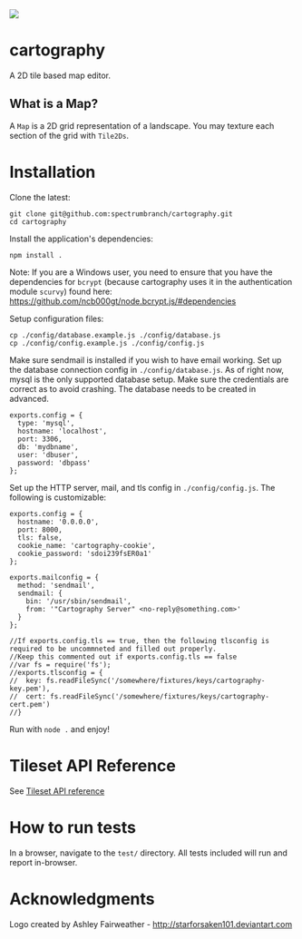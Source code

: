 <img src="https://raw.github.com/spectrumbranch/cartography/master/images/cartography.png" />

cartography
===========

A 2D tile based map editor.

What is a Map?
--------------

A ```Map``` is a 2D grid representation of a landscape. You may texture each section of the grid with ```Tile2Ds```.

Installation
============
Clone the latest:
```
git clone git@github.com:spectrumbranch/cartography.git
cd cartography
```
Install the application's dependencies:
```
npm install .
```

Note: If you are a Windows user, you need to ensure that you have the dependencies for ```bcrypt``` (because cartography uses it in the authentication module ```scurvy```) found here: https://github.com/ncb000gt/node.bcrypt.js/#dependencies

Setup configuration files:
```
cp ./config/database.example.js ./config/database.js
cp ./config/config.example.js ./config/config.js
```

Make sure sendmail is installed if you wish to have email working.
Set up the database connection config in ```./config/database.js```. As of right now, mysql is the only supported database setup. Make sure the credentials are correct as to avoid crashing. The database needs to be created in advanced.
```
exports.config = {
  type: 'mysql',
  hostname: 'localhost',
  port: 3306,
  db: 'mydbname',
  user: 'dbuser',
  password: 'dbpass'
};
```
Set up the HTTP server, mail, and tls config in ```./config/config.js```. The following is customizable:
```
exports.config = {
  hostname: '0.0.0.0',
  port: 8000,
  tls: false,
  cookie_name: 'cartography-cookie',
  cookie_password: 'sdoi239fsER0a1'
};

exports.mailconfig = {
  method: 'sendmail',
  sendmail: {
    bin: '/usr/sbin/sendmail',
	from: '"Cartography Server" <no-reply@something.com>'
  }
};

//If exports.config.tls == true, then the following tlsconfig is required to be uncommneted and filled out properly.
//Keep this commented out if exports.config.tls == false
//var fs = require('fs');
//exports.tlsconfig = {
//  key: fs.readFileSync('/somewhere/fixtures/keys/cartography-key.pem'),
//  cert: fs.readFileSync('/somewhere/fixtures/keys/cartography-cert.pem')
//}
```

Run with ```node .``` and enjoy!

Tileset API Reference
=============

See [Tileset API reference](/docs/Reference.md)

How to run tests
================
In a browser, navigate to the ```test/``` directory. All tests included will run and report in-browser.

Acknowledgments
===============
Logo created by Ashley Fairweather - http://starforsaken101.deviantart.com
